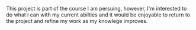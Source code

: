 This project is part of the course I am persuing, however, I'm interested to do what i can with my current abilties and it would be enjoyable to return to the project and refine my work as my knowlege improves. 
